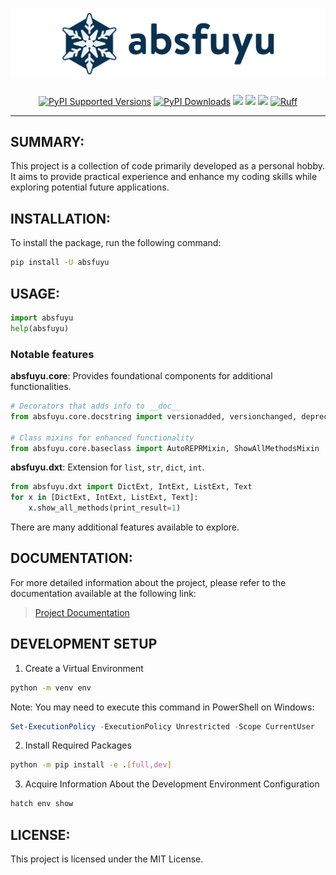 <div align="center">
    <h1 align="center">
        <img src="https://github.com/AbsoluteWinter/AbsoluteWinter.github.io/blob/main/absfuyu/images/repository-image-crop.png?raw=true" alt="absfuyu"/>
    </h1>
    <p align="center">
        <a href="https://pypi.org/project/absfuyu/"><img src="https://img.shields.io/pypi/pyversions/absfuyu?style=flat-square&logo=python" alt="PyPI Supported Versions"/></a>
        <a href="https://pypi.org/project/absfuyu/"><img src="https://img.shields.io/pypi/dm/absfuyu?style=flat-square&color=blue" alt="PyPI Downloads"/></a>
        <a href="https://pypi.org/project/absfuyu/"><img src="https://img.shields.io/pypi/v/absfuyu?style=flat-square&logo=pypi" /></a>
        <a><img src="https://img.shields.io/pypi/l/absfuyu?style=flat-square&logo=github&color=blue"/></a>
        <a><img src="https://img.shields.io/badge/code%20style-black-black?style=flat-square"/></a>
        <a href="https://github.com/astral-sh/ruff"><img src="https://img.shields.io/endpoint?url=https://raw.githubusercontent.com/astral-sh/ruff/main/assets/badge/v2.json&style=flat-square" alt="Ruff" style="max-width:100%;"></a>
    </p>
</div>

---

## **SUMMARY:**

This project is a collection of code primarily developed as a personal hobby. It aims to provide practical experience and enhance my coding skills while exploring potential future applications.

## **INSTALLATION:**

To install the package, run the following command:

```bash
pip install -U absfuyu
```

## **USAGE:**

```python
import absfuyu
help(absfuyu)
```

### Notable features

**absfuyu.core**: Provides foundational components for additional functionalities.

```python
# Decorators that adds info to __doc__
from absfuyu.core.docstring import versionadded, versionchanged, deprecated

# Class mixins for enhanced functionality
from absfuyu.core.baseclass import AutoREPRMixin, ShowAllMethodsMixin
```

**absfuyu.dxt**: Extension for `list`, `str`, `dict`, `int`.

```python
from absfuyu.dxt import DictExt, IntExt, ListExt, Text
for x in [DictExt, IntExt, ListExt, Text]:
    x.show_all_methods(print_result=1)
```

There are many additional features available to explore.

## **DOCUMENTATION:**

For more detailed information about the project, please refer to the documentation available at the following link:

> [Project Documentation](https://absolutewinter.github.io/absfuyu/)

## **DEVELOPMENT SETUP**

1. Create a Virtual Environment

```bash
python -m venv env
```

Note: You may need to execute this command in PowerShell on Windows:

```powershell
Set-ExecutionPolicy -ExecutionPolicy Unrestricted -Scope CurrentUser
```

2. Install Required Packages

```bash
python -m pip install -e .[full,dev]
```

3. Acquire Information About the Development Environment Configuration

```bash
hatch env show
```

## **LICENSE:**

This project is licensed under the MIT License.
